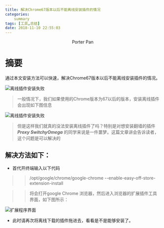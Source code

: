 ```yaml
---
title: 解决Chrome67版本以后不能离线安装插件的情况
categories:     
    summary    
tags: [工具,总结]
date: 2018-11-10 22:55:03
---
```


<center> Porter Pan </center>

# 摘要

通过本文安装方法可以快速，解决Chrome67版本以后不能离线安装插件的情况。

![离线插件安装失败](https://i.loli.net/2018/10/22/5bcde5483136e.png)

<!-- more -->



> 一般情况下，我们如果使用的Chrome版本为67以后的版本，安装离线插件会出现如下图信息

![离线插件安装失败](https://i.loli.net/2018/10/22/5bcde5483136e.png)

> 但是这样我们就真的没法安装离线插件了吗？特别是对想安装翻墙的插件 ***Proxy SwitchyOmega*** 的同学来说是一件噩梦。这篇文章讲会告诉读者，这个问题是可以解决的

## 解决方法如下：
* 首代开终端输入以下代码
>> /opt/google/chrome/google-chrome --enable-easy-off-store-extension-install

>> 将会打开google Chrome 浏览器，然后进入浏览器的扩展插件工具界面，如下图所示：

![扩展程序界面](https://i.loli.net/2018/10/22/5bcde7297750e.png)

* 此时请再次将离线下载的插件拖进去，看看是不是能够安装了。

